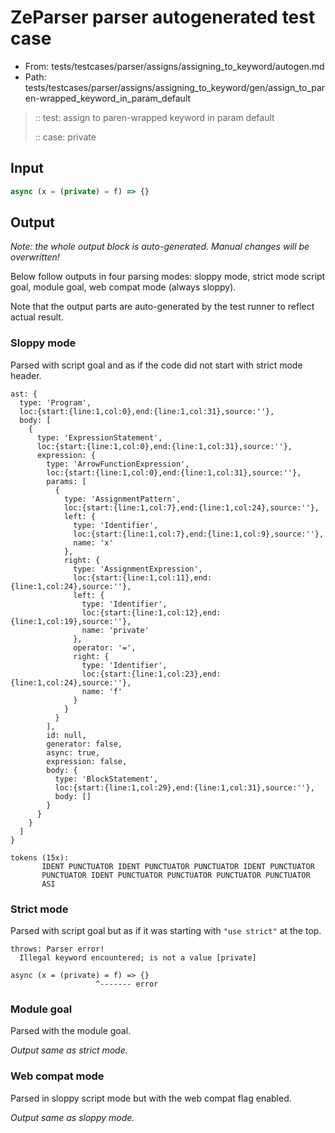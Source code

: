 # ZeParser parser autogenerated test case

- From: tests/testcases/parser/assigns/assigning_to_keyword/autogen.md
- Path: tests/testcases/parser/assigns/assigning_to_keyword/gen/assign_to_paren-wrapped_keyword_in_param_default

> :: test: assign to paren-wrapped keyword in param default
>
> :: case: private

## Input


`````js
async (x = (private) = f) => {}
`````

## Output

_Note: the whole output block is auto-generated. Manual changes will be overwritten!_

Below follow outputs in four parsing modes: sloppy mode, strict mode script goal, module goal, web compat mode (always sloppy).

Note that the output parts are auto-generated by the test runner to reflect actual result.

### Sloppy mode

Parsed with script goal and as if the code did not start with strict mode header.

`````
ast: {
  type: 'Program',
  loc:{start:{line:1,col:0},end:{line:1,col:31},source:''},
  body: [
    {
      type: 'ExpressionStatement',
      loc:{start:{line:1,col:0},end:{line:1,col:31},source:''},
      expression: {
        type: 'ArrowFunctionExpression',
        loc:{start:{line:1,col:0},end:{line:1,col:31},source:''},
        params: [
          {
            type: 'AssignmentPattern',
            loc:{start:{line:1,col:7},end:{line:1,col:24},source:''},
            left: {
              type: 'Identifier',
              loc:{start:{line:1,col:7},end:{line:1,col:9},source:''},
              name: 'x'
            },
            right: {
              type: 'AssignmentExpression',
              loc:{start:{line:1,col:11},end:{line:1,col:24},source:''},
              left: {
                type: 'Identifier',
                loc:{start:{line:1,col:12},end:{line:1,col:19},source:''},
                name: 'private'
              },
              operator: '=',
              right: {
                type: 'Identifier',
                loc:{start:{line:1,col:23},end:{line:1,col:24},source:''},
                name: 'f'
              }
            }
          }
        ],
        id: null,
        generator: false,
        async: true,
        expression: false,
        body: {
          type: 'BlockStatement',
          loc:{start:{line:1,col:29},end:{line:1,col:31},source:''},
          body: []
        }
      }
    }
  ]
}

tokens (15x):
       IDENT PUNCTUATOR IDENT PUNCTUATOR PUNCTUATOR IDENT PUNCTUATOR
       PUNCTUATOR IDENT PUNCTUATOR PUNCTUATOR PUNCTUATOR PUNCTUATOR
       ASI
`````

### Strict mode

Parsed with script goal but as if it was starting with `"use strict"` at the top.

`````
throws: Parser error!
  Illegal keyword encountered; is not a value [private]

async (x = (private) = f) => {}
                   ^------- error
`````


### Module goal

Parsed with the module goal.

_Output same as strict mode._

### Web compat mode

Parsed in sloppy script mode but with the web compat flag enabled.

_Output same as sloppy mode._
